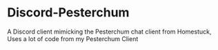 # Discord-Pesterchum
A Discord client mimicking the Pesterchum chat client from Homestuck, Uses a lot of code from my Pesterchum Client
